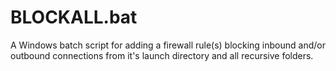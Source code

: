 # BLOCKALL.bat
A Windows batch script for adding a firewall rule(s) blocking inbound and/or outbound connections from it's launch directory and all recursive folders.
